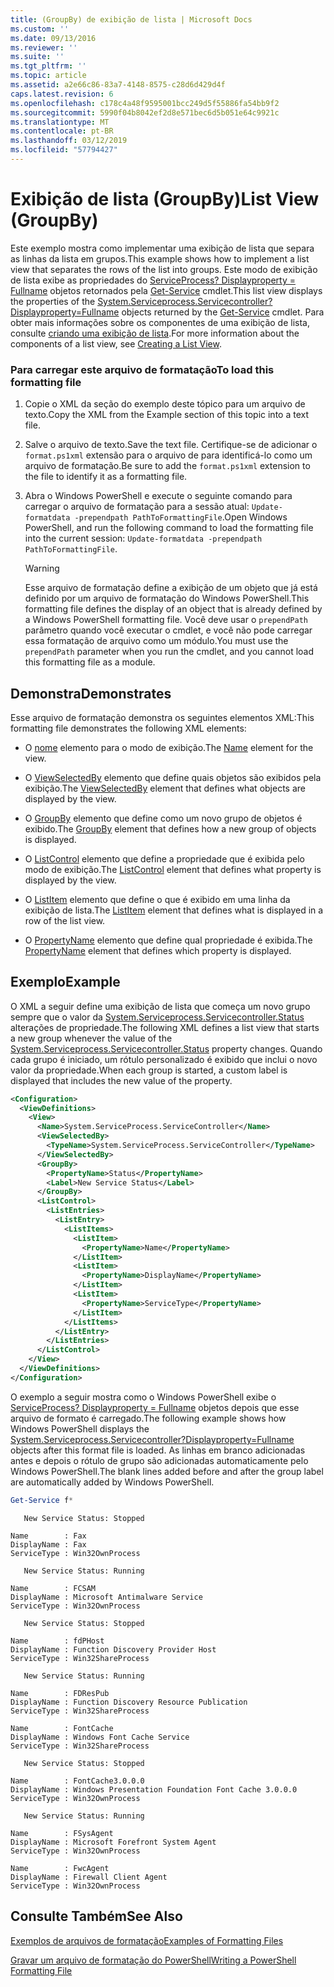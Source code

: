 ```yaml
---
title: (GroupBy) de exibição de lista | Microsoft Docs
ms.custom: ''
ms.date: 09/13/2016
ms.reviewer: ''
ms.suite: ''
ms.tgt_pltfrm: ''
ms.topic: article
ms.assetid: a2e66c86-83a7-4148-8575-c28d6d429d4f
caps.latest.revision: 6
ms.openlocfilehash: c178c4a48f9595001bcc249d5f55886fa54bb9f2
ms.sourcegitcommit: 5990f04b8042ef2d8e571bec6d5b051e64c9921c
ms.translationtype: MT
ms.contentlocale: pt-BR
ms.lasthandoff: 03/12/2019
ms.locfileid: "57794427"
---
```

# <a name="list-view-groupby"></a><span data-ttu-id="e776e-102">Exibição de lista (GroupBy)</span><span class="sxs-lookup"><span data-stu-id="e776e-102">List View (GroupBy)</span></span>

<span data-ttu-id="e776e-103">Este exemplo mostra como implementar uma exibição de lista que separa as linhas da lista em grupos.</span><span class="sxs-lookup"><span data-stu-id="e776e-103">This example shows how to implement a list view that separates the rows of the list into groups.</span></span> <span data-ttu-id="e776e-104">Este modo de exibição de lista exibe as propriedades do [ServiceProcess? Displayproperty = Fullname](/dotnet/api/System.ServiceProcess.ServiceController) objetos retornados pela [Get-Service](/powershell/module/Microsoft.PowerShell.Management/Get-Service) cmdlet.</span><span class="sxs-lookup"><span data-stu-id="e776e-104">This list view displays the properties of the [System.Serviceprocess.Servicecontroller?Displayproperty=Fullname](/dotnet/api/System.ServiceProcess.ServiceController) objects returned by the [Get-Service](/powershell/module/Microsoft.PowerShell.Management/Get-Service) cmdlet.</span></span> <span data-ttu-id="e776e-105">Para obter mais informações sobre os componentes de uma exibição de lista, consulte [criando uma exibição de lista](./creating-a-list-view.md).</span><span class="sxs-lookup"><span data-stu-id="e776e-105">For more information about the components of a list view, see [Creating a List View](./creating-a-list-view.md).</span></span>

### <a name="to-load-this-formatting-file"></a><span data-ttu-id="e776e-106">Para carregar este arquivo de formatação</span><span class="sxs-lookup"><span data-stu-id="e776e-106">To load this formatting file</span></span>

1. <span data-ttu-id="e776e-107">Copie o XML da seção do exemplo deste tópico para um arquivo de texto.</span><span class="sxs-lookup"><span data-stu-id="e776e-107">Copy the XML from the Example section of this topic into a text file.</span></span>

2. <span data-ttu-id="e776e-108">Salve o arquivo de texto.</span><span class="sxs-lookup"><span data-stu-id="e776e-108">Save the text file.</span></span> <span data-ttu-id="e776e-109">Certifique-se de adicionar o `format.ps1xml` extensão para o arquivo de para identificá-lo como um arquivo de formatação.</span><span class="sxs-lookup"><span data-stu-id="e776e-109">Be sure to add the `format.ps1xml` extension to the file to identify it as a formatting file.</span></span>

3. <span data-ttu-id="e776e-110">Abra o Windows PowerShell e execute o seguinte comando para carregar o arquivo de formatação para a sessão atual: `Update-formatdata -prependpath PathToFormattingFile`.</span><span class="sxs-lookup"><span data-stu-id="e776e-110">Open Windows PowerShell, and run the following command to load the formatting file into the current session: `Update-formatdata -prependpath PathToFormattingFile`.</span></span>

   > [!WARNING]
   > <span data-ttu-id="e776e-111">Esse arquivo de formatação define a exibição de um objeto que já está definido por um arquivo de formatação do Windows PowerShell.</span><span class="sxs-lookup"><span data-stu-id="e776e-111">This formatting file defines the display of an object that is already defined by a Windows PowerShell formatting file.</span></span> <span data-ttu-id="e776e-112">Você deve usar o `prependPath` parâmetro quando você executar o cmdlet, e você não pode carregar essa formatação de arquivo como um módulo.</span><span class="sxs-lookup"><span data-stu-id="e776e-112">You must use the `prependPath` parameter when you run the cmdlet, and you cannot load this formatting file as a module.</span></span>

## <a name="demonstrates"></a><span data-ttu-id="e776e-113">Demonstra</span><span class="sxs-lookup"><span data-stu-id="e776e-113">Demonstrates</span></span>

<span data-ttu-id="e776e-114">Esse arquivo de formatação demonstra os seguintes elementos XML:</span><span class="sxs-lookup"><span data-stu-id="e776e-114">This formatting file demonstrates the following XML elements:</span></span>

- <span data-ttu-id="e776e-115">O [nome](./name-element-for-view-format.md) elemento para o modo de exibição.</span><span class="sxs-lookup"><span data-stu-id="e776e-115">The [Name](./name-element-for-view-format.md) element for the view.</span></span>

- <span data-ttu-id="e776e-116">O [ViewSelectedBy](./viewselectedby-element-format.md) elemento que define quais objetos são exibidos pela exibição.</span><span class="sxs-lookup"><span data-stu-id="e776e-116">The [ViewSelectedBy](./viewselectedby-element-format.md) element that defines what objects are displayed by the view.</span></span>

- <span data-ttu-id="e776e-117">O [GroupBy](./viewselectedby-element-format.md) elemento que define como um novo grupo de objetos é exibido.</span><span class="sxs-lookup"><span data-stu-id="e776e-117">The [GroupBy](./viewselectedby-element-format.md) element that defines how a new group of objects is displayed.</span></span>

- <span data-ttu-id="e776e-118">O [ListControl](./listcontrol-element-format.md) elemento que define a propriedade que é exibida pelo modo de exibição.</span><span class="sxs-lookup"><span data-stu-id="e776e-118">The [ListControl](./listcontrol-element-format.md) element that defines what property is displayed by the view.</span></span>

- <span data-ttu-id="e776e-119">O [ListItem](./listitem-element-for-listitems-for-listcontrol-format.md) elemento que define o que é exibido em uma linha da exibição de lista.</span><span class="sxs-lookup"><span data-stu-id="e776e-119">The [ListItem](./listitem-element-for-listitems-for-listcontrol-format.md) element that defines what is displayed in a row of the list view.</span></span>

- <span data-ttu-id="e776e-120">O [PropertyName](./propertyname-element-for-listitem-for-listcontrol-format.md) elemento que define qual propriedade é exibida.</span><span class="sxs-lookup"><span data-stu-id="e776e-120">The [PropertyName](./propertyname-element-for-listitem-for-listcontrol-format.md) element that defines which property is displayed.</span></span>

## <a name="example"></a><span data-ttu-id="e776e-121">Exemplo</span><span class="sxs-lookup"><span data-stu-id="e776e-121">Example</span></span>

<span data-ttu-id="e776e-122">O XML a seguir define uma exibição de lista que começa um novo grupo sempre que o valor da [System.Serviceprocess.Servicecontroller.Status](/dotnet/api/System.ServiceProcess.ServiceController.Status) alterações de propriedade.</span><span class="sxs-lookup"><span data-stu-id="e776e-122">The following XML defines a list view that starts a new group whenever the value of the [System.Serviceprocess.Servicecontroller.Status](/dotnet/api/System.ServiceProcess.ServiceController.Status) property changes.</span></span> <span data-ttu-id="e776e-123">Quando cada grupo é iniciado, um rótulo personalizado é exibido que inclui o novo valor da propriedade.</span><span class="sxs-lookup"><span data-stu-id="e776e-123">When each group is started, a custom label is displayed that includes the new value of the property.</span></span>

```xml
<Configuration>
  <ViewDefinitions>
    <View>
      <Name>System.ServiceProcess.ServiceController</Name>
      <ViewSelectedBy>
        <TypeName>System.ServiceProcess.ServiceController</TypeName>
      </ViewSelectedBy>
      <GroupBy>
        <PropertyName>Status</PropertyName>
        <Label>New Service Status</Label>
      </GroupBy>
      <ListControl>
        <ListEntries>
          <ListEntry>
            <ListItems>
              <ListItem>
                <PropertyName>Name</PropertyName>
              </ListItem>
              <ListItem>
                <PropertyName>DisplayName</PropertyName>
              </ListItem>
              <ListItem>
                <PropertyName>ServiceType</PropertyName>
              </ListItem>
            </ListItems>
          </ListEntry>
        </ListEntries>
      </ListControl>
    </View>
  </ViewDefinitions>
</Configuration>
```

<span data-ttu-id="e776e-124">O exemplo a seguir mostra como o Windows PowerShell exibe o [ServiceProcess? Displayproperty = Fullname](/dotnet/api/System.ServiceProcess.ServiceController) objetos depois que esse arquivo de formato é carregado.</span><span class="sxs-lookup"><span data-stu-id="e776e-124">The following example shows how Windows PowerShell displays the [System.Serviceprocess.Servicecontroller?Displayproperty=Fullname](/dotnet/api/System.ServiceProcess.ServiceController) objects after this format file is loaded.</span></span> <span data-ttu-id="e776e-125">As linhas em branco adicionadas antes e depois o rótulo de grupo são adicionadas automaticamente pelo Windows PowerShell.</span><span class="sxs-lookup"><span data-stu-id="e776e-125">The blank lines added before and after the group label are automatically added by Windows PowerShell.</span></span>

```powershell
Get-Service f*
```

```output
   New Service Status: Stopped

Name        : Fax
DisplayName : Fax
ServiceType : Win32OwnProcess

   New Service Status: Running

Name        : FCSAM
DisplayName : Microsoft Antimalware Service
ServiceType : Win32OwnProcess

   New Service Status: Stopped

Name        : fdPHost
DisplayName : Function Discovery Provider Host
ServiceType : Win32ShareProcess

   New Service Status: Running

Name        : FDResPub
DisplayName : Function Discovery Resource Publication
ServiceType : Win32ShareProcess

Name        : FontCache
DisplayName : Windows Font Cache Service
ServiceType : Win32ShareProcess

   New Service Status: Stopped

Name        : FontCache3.0.0.0
DisplayName : Windows Presentation Foundation Font Cache 3.0.0.0
ServiceType : Win32OwnProcess

   New Service Status: Running

Name        : FSysAgent
DisplayName : Microsoft Forefront System Agent
ServiceType : Win32OwnProcess

Name        : FwcAgent
DisplayName : Firewall Client Agent
ServiceType : Win32OwnProcess
```

## <a name="see-also"></a><span data-ttu-id="e776e-126">Consulte Também</span><span class="sxs-lookup"><span data-stu-id="e776e-126">See Also</span></span>

[<span data-ttu-id="e776e-127">Exemplos de arquivos de formatação</span><span class="sxs-lookup"><span data-stu-id="e776e-127">Examples of Formatting Files</span></span>](./examples-of-formatting-files.md)

[<span data-ttu-id="e776e-128">Gravar um arquivo de formatação do PowerShell</span><span class="sxs-lookup"><span data-stu-id="e776e-128">Writing a PowerShell Formatting File</span></span>](./writing-a-powershell-formatting-file.md)
